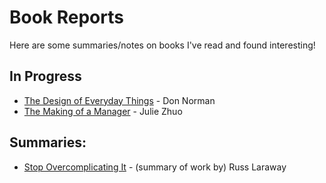 # Book Reports

Here are some summaries/notes on books I've read and found interesting!

## In Progress

- [The Design of Everyday Things](./the-design-of-everyday-things.md) - Don Norman
- [The Making of a Manager](./the-making-of-a-manager.md) - Julie Zhuo
## Summaries:

- [Stop Overcomplicating It](./stop-overcomplicating-it.md) - (summary of work by) Russ Laraway